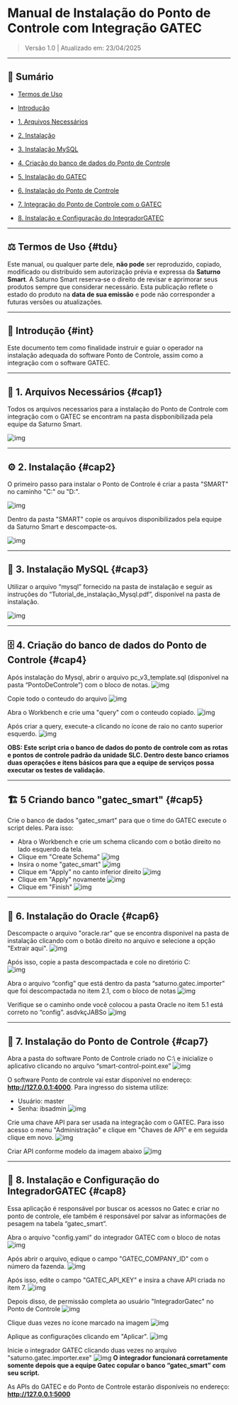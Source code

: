 # Manual de Instalação do Ponto de Controle com Integração GATEC

> Versão 1.0 | Atualizado em: 23/04/2025

---

## 📌 Sumário

- [Termos de Uso](#tdu)
- [Introdução](#int)


- [1. Arquivos Necessários](#cap1)
- [2. Instalação](#cap2)
- [3. Instalação MySQL](#cap3)
- [4. Criação do banco de dados do Ponto de Controle](#cap4)
- [5. Instalação do GATEC](#cap5)
- [6. Instalação do Ponto de Controle](#cap6)
- [7. Integração do Ponto de Controle com o GATEC](#cap7)
- [8. Instalação e Configuração do IntegradorGATEC](#cap8)


---

## ⚖️ Termos de Uso {#tdu}

Este manual, ou qualquer parte dele, **não pode** ser reproduzido, copiado, modificado ou distribuído sem autorização prévia e expressa da **Saturno Smart**. A Saturno Smart reserva‑se o direito de revisar e aprimorar seus produtos sempre que considerar necessário. Esta publicação reflete o estado do produto na **data de sua emissão** e pode não corresponder a futuras versões ou atualizações.

---

## 🧾 Introdução {#int}

Este documento tem como finalidade instruir e guiar o operador na instalação adequada do software Ponto de Controle, assim como a integração com o software GATEC. 

---

## 📁 1. Arquivos Necessários {#cap1}

Todos os arquivos necessarios para a instalação do Ponto de Controle com integração com o GATEC se encontram na pasta dispbonibilizada pela equipe da Saturno Smart.

![img](./imagens/imgInstalacao/arquivos_necessarios.png)

---

## ⚙️ 2. Instalação {#cap2}

O primeiro passo para instalar o Ponto de Controle é criar a pasta "SMART" no caminho "C:\" ou "D:\".

![img](./imagens/imgInstalacao/pasta_smart.png)

Dentro da pasta "SMART" copie os arquivos disponibilizados pela equipe da Saturno Smart e descompacte-os. 

![img](./imagens/imgInstalacao/arquivos_descompactados.png)

---

## 🐬 3. Instalação MySQL {#cap3}

Utilizar o arquivo “mysql” fornecido na pasta de instalação e seguir as instruções do “Tutorial_de_instalação_Mysql.pdf”, disponível na pasta de instalação.

![img](./imagens/imgInstalacao/intalacao_mysql.jpg)

---

## 🗄️ 4. Criação do banco de dados do Ponto de Controle {#cap4}

Após instalação do Mysql, abrir o arquivo pc_v3_template.sql (disponível na pasta “PontoDeControle”) com o bloco de notas.
![img](./imagens/imgInstalacao/instalacao_banco.jpg)

Copie todo o conteudo do arquivo
![img](./imagens/imgInstalacao/copiar_query.png)

Abra o Workbench e crie uma "query" com o conteudo copiado.
![img](./imagens/imgInstalacao/criando_query.jpg)

Após criar a query, execute-a clicando no ícone de raio no canto superior esquerdo.
![img](./imagens/imgInstalacao/executando_query.png)

**OBS: Este script cria o banco de dados do ponto de controle com as rotas e pontos de controle padrão da unidade SLC. Dentro deste banco criamos duas operações e itens básicos para que a equipe de serviços possa executar os testes de validação.**

---

## 🏗️ 5 Criando banco "gatec_smart" {#cap5}

Crie o banco de dados "gatec_smart" para que o time do GATEC execute o script deles. Para isso:

- Abra o Workbench e crie um schema clicando com o botão direito no lado esquerdo da tela.
- Clique em "Create Schema"
![img](./imagens/imgInstalacao/criando_schema.jpg)
- Insira o nome "gatec_smart"
![img](./imagens/imgInstalacao/banco_gatec_smart.jpg)
- Clique em "Apply" no canto inferior direito
![img](./imagens/imgInstalacao/apply.jpg)
- Clique em "Apply"  novamente
![img](./imagens/imgInstalacao/apply_novamente.jpg)
- Clique em "Finish"
![img](./imagens/imgInstalacao/finish.jpg)

---

## 🦾 6. Instalação do Oracle {#cap6}

Descompacte o arquivo "oracle.rar" que se encontra disponivel na pasta de instalação clicando com o botão direito no arquivo e selecione a opção "Extrair aqui".
![img](./imagens/imgInstalacao/instalacao_oracle.png)

Após isso, copie a pasta descompactada e cole no diretório C:\
![img](./imagens/imgInstalacao/oracle_copia.jpg)

Abra o arquivo “config” que está dentro da pasta “saturno.gatec.importer” que foi
descompactada no item 2.1, com o bloco de notas
![img](./imagens/imgInstalacao/configurando_oracle.png)

Verifique se o caminho onde você colocou a pasta Oracle no item 5.1 está correto
no “config”. asdvkçJABSo
![img](./imagens/imgInstalacao/verificacao_config.png)

---

## 🧩 7. Instalação do Ponto de Controle {#cap7}

Abra a pasta do software Ponto de Controle criado no C:\ e inicialize o aplicativo
clicando no arquivo “smart-control-point.exe”
![img](./imagens/imgInstalacao/abrir_pdc.png)

O software Ponto de controle vai estar disponível no endereço: **http://127.0.0.1:4000**.
Para ingresso do sistema utilize:

- Usuário: master
- Senha: ibsadmin
![img](./imagens/imgInstalacao/acesso_pdc.png)

Crie uma chave API para ser usada na integração com o GATEC. Para isso acesso o menu "Administração" e clique em "Chaves de API" e em seguida clique em novo.
![img](./imagens/imgInstalacao/criacao_chave_api.png)

Criar API conforme modelo da imagem abaixo
![img](./imagens/imgInstalacao/configuracao_api.png)

---

## 🔗 8. Instalação e Configuração do IntegradorGATEC {#cap8}

Essa aplicação é responsável por buscar os acessos no Gatec e criar no ponto de controle, ele também é responsável por salvar as informações de pesagem na tabela “gatec_smart”.

Abra o arquivo "config.yaml" do integrador GATEC com o bloco de notas
![img](./imagens/imgInstalacao/configuracao_integrador.png)

Após abrir o arquivo, edique o campo "GATEC_COMPANY_ID" com o número da fazenda.
![img](./imagens/imgInstalacao/configuracao_gatec_company_id.png)

Após isso, edite o campo "GATEC_API_KEY" e insira a chave API criada no item 7.
![img](./imagens/imgInstalacao/configuracao_api_gatec.png)

Depois disso, de permissão completa ao usuário "IntegradorGatec" no Ponto de Controle
![img](./imagens/imgInstalacao/usuario_gatec.png)

Clique duas vezes no ícone marcado na imagem 
![img](./imagens/imgInstalacao/permissao_api.png)

Aplique as configurações clicando em "Aplicar".
![img](./imagens/imgInstalacao/aplicar_permissoes.png)

Inicie o integrador GATEC clicando duas vezes no arquivo "saturno.gatec.importer.exe"
![img](./imagens/imgInstalacao/abrir_integrador.png)
**O integrador funcionará corretamente somente depois que a equipe Gatec copular o
banco “gatec_smart” com seu script.**

As APIs do GATEC e do Ponto de Controle estarão disponíveis no endereço: **http://127.0.0.1:5000**
